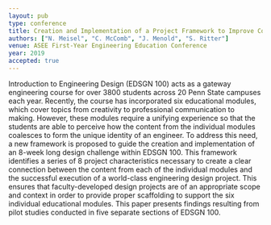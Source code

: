 ```yaml
---
layout: pub
type: conference
title: Creation and Implementation of a Project Framework to Improve Cornerstone Engineering Design
authors: ["N. Meisel", "C. McComb", "J. Menold", "S. Ritter"]
venue: ASEE First-Year Engineering Education Conference
year: 2019
accepted: true
---
```

Introduction to Engineering Design (EDSGN 100) acts as a gateway engineering course for over 3800 students across 20 Penn State campuses each year.  Recently, the course has incorporated six educational modules, which cover topics from creativity to professional communication to making.  However, these modules require a unifying experience so that the students are able to perceive how the content from the individual modules coalesces to form the unique identity of an engineer.  To address this need, a new framework is proposed to guide the creation and implementation of an 8-week long design challenge within EDSGN 100.  This framework identifies a series of 8 project characteristics necessary to create a clear connection between the content from each of the individual modules and the successful execution of a world-class engineering design project. This ensures that faculty-developed design projects are of an appropriate scope and context in order to provide proper scaffolding to support the six individual educational modules.  This paper presents findings resulting from pilot studies conducted in five separate sections of EDSGN 100.
